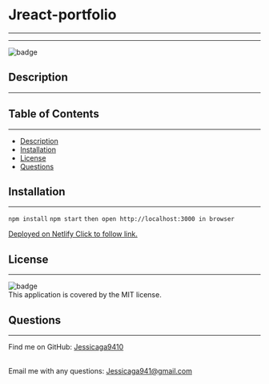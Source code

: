 # Jreact-portfolio
------

  ------
![badge](https://img.shields.io/badge/license-MIT-ff69b4)
## Description
------


 ## Table of Contents
------
- [Description](#description)
- [Installation](#installation)
- [License](#license)
- [Questions](#questions)

## Installation
------
`npm install` `npm start` `then open http://localhost:3000 in browser`

[Deployed on Netlify Click to follow link.](https://taupe-torrone-cc9586.netlify.app)

## License
------
![badge](https://img.shields.io/badge/license-MIT-ff69b4)
<br />
This application is covered by the MIT license. 

## Questions
------
Find me on GitHub: [Jessicaga9410](https://github.com/Jessicaga9410)<br />
<br />

Email me with any questions: Jessicaga941@gmail.com<br /><br />

